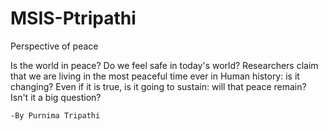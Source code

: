 # MSIS-Ptripathi



Perspective of peace     


Is the world in peace? Do we feel safe in today's world? Researchers claim that we are living in the most peaceful time ever in Human history: is it changing? Even if it is true, is it going to sustain: will that peace remain? 
Isn't it a big question?


	-By Purnima Tripathi
